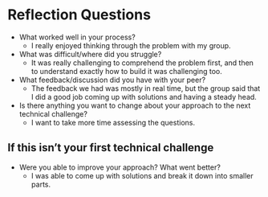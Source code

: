 # Reflection Questions

- What worked well in your process?
  - I really enjoyed thinking through the problem with my group.
- What was difficult/where did you struggle?
  - It was really challenging to comprehend the problem first, and then to understand exactly how to build it was challenging too.
- What feedback/discussion did you have with your peer?
  - The feedback we had was mostly in real time, but the group said that I did a good job coming up with solutions and having a steady head.
- Is there anything you want to change about your approach to the next technical challenge?
  - I want to take more time assessing the questions.

## If this isn’t your first technical challenge

- Were you able to improve your approach? What went better?
  - I was able to come up with solutions and break it down into smaller parts.